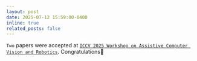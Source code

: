 ```yaml
---
layout: post
date: 2025-07-12 15:59:00-0400
inline: true
related_posts: false
---
```

`Two` papers were accepted at <a href="https://iplab.dmi.unict.it/acvr2025/">`ICCV 2025 Workshop on Assistive Computer Vision and Robotics`</a>. Congratulations:tada:

